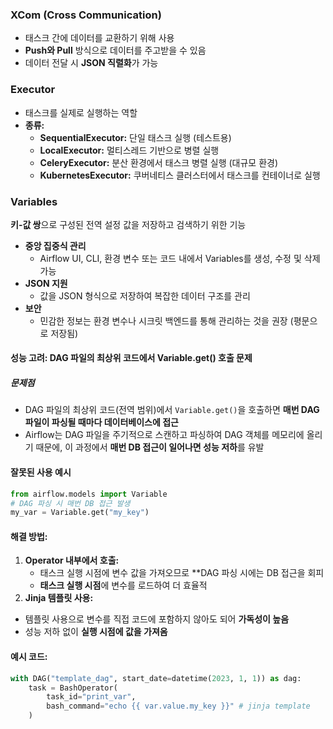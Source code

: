 ### **XCom (Cross Communication)**  
- 태스크 간에 데이터를 교환하기 위해 사용 
- **Push와 Pull** 방식으로 데이터를 주고받을 수 있음 
- 데이터 전달 시 **JSON 직렬화**가 가능

### **Executor**  
- 태스크를 실제로 실행하는 역할  
- **종류:**  
  - **SequentialExecutor:** 단일 태스크 실행 (테스트용)  
  - **LocalExecutor:** 멀티스레드 기반으로 병렬 실행  
  - **CeleryExecutor:** 분산 환경에서 태스크 병렬 실행 (대규모 환경)  
  - **KubernetesExecutor:** 쿠버네티스 클러스터에서 태스크를 컨테이너로 실행  
  
### **Variables**  
**키-값 쌍**으로 구성된 전역 설정 값을 저장하고 검색하기 위한 기능
- **중앙 집중식 관리**  
  - Airflow UI, CLI, 환경 변수 또는 코드 내에서 Variables를 생성, 수정 및 삭제 가능
- **JSON 지원**  
  - 값을 JSON 형식으로 저장하여 복잡한 데이터 구조를 관리  
- **보안**  
  - 민감한 정보는 환경 변수나 시크릿 백엔드를 통해 관리하는 것을 권장 (평문으로 저장됨)  
  
#### **성능 고려: DAG 파일의 최상위 코드에서 Variable.get() 호출 문제**  

##### **문제점**  
- DAG 파일의 최상위 코드(전역 범위)에서 `Variable.get()`을 호출하면 **매번 DAG 파일이 파싱될 때마다 데이터베이스에 접근**  
- Airflow는 DAG 파일을 주기적으로 스캔하고 파싱하여 DAG 객체를 메모리에 올리기 때문에, 이 과정에서 **매번 DB 접근이 일어나면 성능 저하**를 유발  

#### **잘못된 사용 예시**  
```python
from airflow.models import Variable
# DAG 파싱 시 매번 DB 접근 발생
my_var = Variable.get("my_key")
```

#### **해결 방법:**  

1. **Operator 내부에서 호출:**  
   - 태스크 실행 시점에 변수 값을 가져오므로 **DAG 파싱 시에는 DB 접근을 회피  
   - **태스크 실행 시점**에 변수를 로드하여 더 효율적
2. **Jinja 템플릿 사용:**   
- 템플릿 사용으로 변수를 직접 코드에 포함하지 않아도 되어 **가독성이 높음** 
- 성능 저하 없이 **실행 시점에 값을 가져옴**  

#### **예시 코드:**  
```python
with DAG("template_dag", start_date=datetime(2023, 1, 1)) as dag:
    task = BashOperator(
        task_id="print_var",
        bash_command="echo {{ var.value.my_key }}" # jinja template
    )
